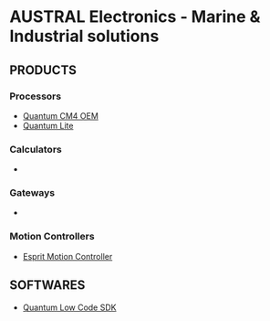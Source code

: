 # AUSTRAL Electronics - Marine & Industrial solutions

## PRODUCTS

### Processors
* [Quantum CM4 OEM](https://github.com/austral-electronics/wiki/blob/main/Quantum_CM4_OEM_02_Brief.pdf)
* [Quantum Lite](https://github.com/austral-electronics/wiki/blob/main/QuantumLiteInstalGuideV12.pdf)

### Calculators
* 
### Gateways
* 
### Motion Controllers
* [Esprit Motion Controller](https://github.com/austral-electronics/wiki/blob/main/EspritInstalGuideV14.pdf)
 
## SOFTWARES
* [Quantum Low Code SDK](https://github.com/austral-electronics/wiki/wiki/Quantum-Calculator)



